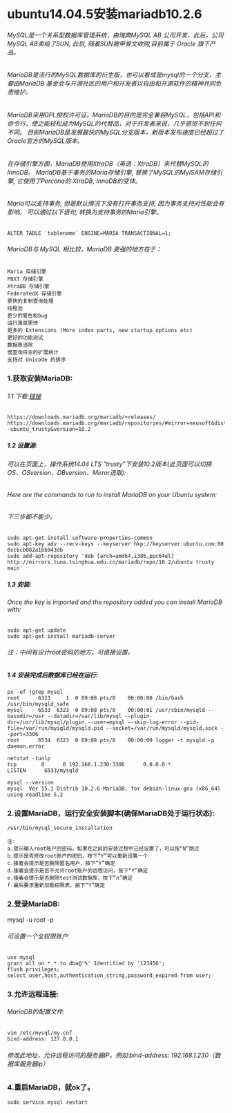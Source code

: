 ubuntu14.04.5安装mariadb10.2.6
===========================================
###### MySQL是一个关系型数据库管理系统，由瑞典MySQL AB 公司开发，此后，公司MySQL AB卖给了SUN, 此后, 随着SUN被甲骨文收购,目前属于 Oracle 旗下产品。
###### MariaDB是流行的MySQL数据库的衍生版，也可以看成是mysql的一个分支，主要由MariaDB 基金会与开源社区的用户和开发者以自由和开源软件的精神共同负责维护。
###### MariaDB采用GPL授权许可证。MariaDB的目的是完全兼容MySQL，包括API和命令行，使之能轻松成为MySQL的代替品，对于开发者来说，几乎感觉不到任何不同。 目前MariaDB是发展最快的MySQL分支版本，新版本发布速度已经超过了Oracle官方的MySQL版本。
###### 在存储引擎方面，MariaDB使用XtraDB（英语：XtraDB）来代替MySQL的InnoDB。 MariaDB基于事务的Maria存储引擎, 替换了MySQL的MyISAM存储引擎, 它使用了Percona的 XtraDB, InnoDB的变体。
###### Maria可以支持事务, 但是默认情况下没有打开事务支持, 因为事务支持对性能会有影响。 可以通过以下语句, 转换为支持事务的Maria引擎。
```
ALTER TABLE `tablename` ENGINE=MARIA TRANSACTIONAL=1;
```
###### MariaDB与 MySQL 相比较，MariaDB 更强的地方在于：
```
Maria 存储引擎
PBXT 存储引擎
XtraDB 存储引擎
FederatedX 存储引擎
更快的复制查询处理
线程池
更少的警告和bug
运行速度更快
更多的 Extensions (More index parts, new startup options etc)
更好的功能测试
数据表消除
慢查询日志的扩展统计
支持对 Unicode 的排序
```
### 1.获取安装MariaDB:
###### 1.1 下载:[链接](https://downloads.mariadb.org/mariadb/+releases/)
```
https://downloads.mariadb.org/mariadb/+releases/
https://downloads.mariadb.org/mariadb/repositories/#mirror=neusoft&distro=Ubuntu&distro_release=trusty--ubuntu_trusty&version=10.2
```
##### 1.2 设置源:
###### 可以在页面上，操作系统14.04 LTS "trusty"下安装10.2版本(此页面可以切换OS、OSversion、DBversion、Mirror选取):
###### Here are the commands to run to install MariaDB on your Ubuntu system:
###### 下三步都不能少。
```
sudo apt-get install software-properties-common
sudo apt-key adv --recv-keys --keyserver hkp://keyserver.ubuntu.com:80 0xcbcb082a1bb943db
sudo add-apt-repository 'deb [arch=amd64,i386,ppc64el] http://mirrors.tuna.tsinghua.edu.cn/mariadb/repo/10.2/ubuntu trusty main'
```
##### 1.3 安装:
###### Once the key is imported and the repository added you can install MariaDB with:
```
sudo apt-get update
sudo apt-get install mariadb-server
```
###### 注：中间有设计root密码的地方，可直接设置。
##### 1.4 安装完成后数据库已经在运行:
```
ps -ef |grep mysql
root      6323     1  0 09:08 pts/0    00:00:00 /bin/bash /usr/bin/mysqld_safe
mysql     6533  6323  0 09:08 pts/0    00:00:01 /usr/sbin/mysqld --basedir=/usr --datadir=/var/lib/mysql --plugin-dir=/usr/lib/mysql/plugin --user=mysql --skip-log-error --pid-file=/var/run/mysqld/mysqld.pid --socket=/var/run/mysqld/mysqld.sock --port=3306
root      6534  6323  0 09:08 pts/0    00:00:00 logger -t mysqld -p daemon.error
```
```
netstat -tunlp
tcp        0      0 192.168.1.230:3306      0.0.0.0:*               LISTEN      6533/mysqld 
```
```
mysql --version
mysql  Ver 15.1 Distrib 10.2.6-MariaDB, for debian-linux-gnu (x86_64) using readline 5.2
```
### 2.设置MariaDB，运行安全安装脚本(确保MariaDB处于运行状态):
```
/usr/bin/mysql_secure_installation
```
```
注:
a.提示输入root账户的密码，如果在之前的安装过程中已经设置了，可以按“N”跳过
b.提示是否修改root账户的密码，按下“Y”可以重新设置一个
c.接着会提示是否删除匿名用户，按下“Y”确定
d.接着会提示是否不允许root账户的远程访问，按下“Y”确定
e.接着会提示是否删除test测试数据库，按下“n”确定
f.最后要求重新加载权限表，按下“Y”确定
```
### 2.登录MariaDB:
mysql -u root -p
###### 可设置一个全权限账户:
```
use mysql
grant all on *.* to dba@'%' Identified by '123456';
flush privileges;
select user,host,authentication_string,password_expired from user;
```
### 3.允许远程连接:
###### MariaDB的配置文件:
```
vim /etc/mysql/my.cnf
bind-address: 127.0.0.1
```
###### 修改此地址，允许远程访问的服务器IP。例如:bind-address: 192.168.1.230（数据库服务器ip）
### 4.重启MariaDB，就ok了。
```
sudo service mysql restart
```
